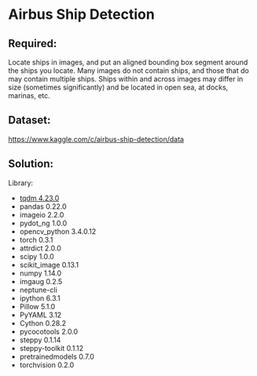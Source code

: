 # Airbus Ship Detection
## Required: 
Locate ships in images, and put an aligned bounding box segment around the ships you locate. Many images do not contain ships, and those that do may contain multiple ships. Ships within and across images may differ in size (sometimes significantly) and be located in open sea, at docks, marinas, etc.
## Dataset: 
https://www.kaggle.com/c/airbus-ship-detection/data
## Solution:
Library:
+ [tqdm 4.23.0](https://tqdm.github.io/)
+ pandas 0.22.0
+ imageio 2.2.0
+ pydot_ng 1.0.0
+ opencv_python 3.4.0.12
+ torch 0.3.1
+ attrdict 2.0.0
+ scipy 1.0.0
+ scikit_image 0.13.1
+ numpy 1.14.0
+ imgaug 0.2.5
+ neptune-cli
+ ipython 6.3.1
+ Pillow 5.1.0
+ PyYAML 3.12
+ Cython 0.28.2
+ pycocotools 2.0.0
+ steppy 0.1.14
+ steppy-toolkit 0.1.12
+ pretrainedmodels 0.7.0
+ torchvision 0.2.0

